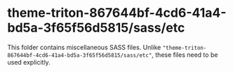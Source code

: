 # theme-triton-867644bf-4cd6-41a4-bd5a-3f65f56d5815/sass/etc

This folder contains miscellaneous SASS files. Unlike `"theme-triton-867644bf-4cd6-41a4-bd5a-3f65f56d5815/sass/etc"`, these files
need to be used explicitly.
